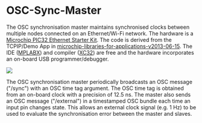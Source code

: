 OSC-Sync-Master
===============

The OSC synchronisation master maintains synchronised clocks between multiple nodes connected on an Ethernet/Wi-Fi network.  The hardware is a [Microchip PIC32 Ethernet Starter Kit](http://www.microchip.com/DevelopmentTools/ProductDetails.aspx?PartNO=DM320004).  The code is derived from the TCPIP/Demo App in [microchip-libraries-for-applications-v2013-06-15](http://www.microchip.com/pagehandler/en-us/devtools/mla/).  The IDE ([MPLABX](http://www.microchip.com/pagehandler/en-us/family/mplabx/)) and compiler ([XC32](http://www.microchip.com/pagehandler/en_us/devtools/mplabxc)) are free and the hardware incorporates an on-board USB programmer/debugger.

<img src="https://raw.githubusercontent.com/xioTechnologies/OSC-Sync-Master/master/PIC32%20Ethernet%20Starter%20Kit.jpg"/>

The OSC synchronisation master periodically broadcasts an OSC message ("/sync") with an OSC time tag argument.  The OSC time tag is obtained from an on-board clock with a precision of 12.5 ns.  The master also sends an OSC message ("/external") in a timestamped OSC bundle each time an input pin changes state.  This allows an external clock signal (e.g. 1 Hz) to be used to evaluate the synchronisation error between the master and slaves.

